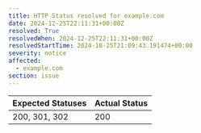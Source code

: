 ```yaml
---
title: HTTP Status resolved for example.com
date: 2024-12-25T22:11:31+00:00Z
resolved: True
resolvedWhen: 2024-12-25T22:11:31+00:00Z
resolvedStartTime: 2024-10-25T21:09:43.191474+00:00
severity: notice
affected:
  - example.com
section: issue
---
```


| Expected Statuses | Actual Status  |
|-------------------|----------------|
| 200, 301, 302 | 200 |
